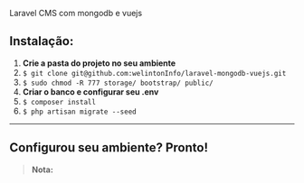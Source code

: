 Laravel CMS com mongodb e vuejs

## Instalação:
1. **Crie a pasta do projeto no seu ambiente**
2. `$ git clone git@github.com:welintonInfo/laravel-mongodb-vuejs.git`
3. `$ sudo chmod -R 777 storage/ bootstrap/ public/`
4. **Criar o banco e configurar seu .env**
5. `$ composer install`
6. `$ php artisan migrate --seed`

----------
## Configurou seu ambiente? Pronto!

> **Nota:**
